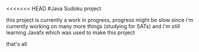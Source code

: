 <<<<<<< HEAD
#Java Sudoku project

this project is currently a work in progress, progress might be slow since i'm currently working on many more things (studying for SATs) and i'm still learning Javafx
which was used to make this project

that's all
